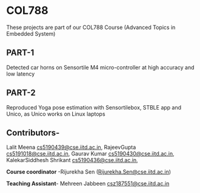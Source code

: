 # COL788
These projects are part of our COL788 Course (Advanced Topics in Embedded System)
## PART-1
 Detected car horns on Sensortile M4 micro-controller at high accuracy and low latency

## PART-2
Reproduced Yoga pose estimation with Sensortilebox, STBLE app and Unico, as Unico works on Linux laptops

## Contributors-
Lalit Meena [cs5190439@cse.iitd.ac.in](mailto:cs5190439@cse.iitd.ac.in), 
RajeevGupta [cs5191018@cse.iitd.ac.in](mailto:cs5191018@cse.iitd.ac.in), 
Gaurav Kumar [cs5190430@cse.iitd.ac.in](mailto:cs5190430@cse.iitd.ac.in), 
KalekarSiddhesh Shrikant [cs5190436@cse.iitd.ac.in](mailto:cs5190436@cse.iitd.ac.in), 

**Course coordinator** -Rijurekha Sen ([Rijurekha.Sen@cse.iitd.ac.in](mailto:Rijurekha.Sen@cse.iitd.ac.in))

**Teaching Assistant**- Mehreen Jabbeen [csz187551@cse.iitd.ac.in](mailto:csz187551@cse.iitd.ac.in)
